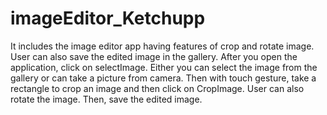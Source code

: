 # imageEditor_Ketchupp
It includes the image editor app having features of crop and rotate image. User can also save the edited image in the gallery.
After you open the application, click on selectImage. Either you can select the image from the gallery or can take a picture from camera.
Then with touch gesture, take a rectangle to crop an image and then click on CropImage.
User can also rotate the image.
Then, save the edited image.
